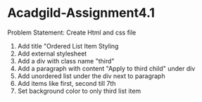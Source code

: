 # Acadgild-Assignment4.1
Problem Statement: Create Html and css file
1. Add title "Ordered List Item Styling
2. Add external stylesheet
3. Add a div with class name "third"
4. Add a paragraph with content "Apply to third child" under div
5. Add unordered list under the div next to paragraph
6. Add items like first, second till 7th
7. Set background color to only third list item
